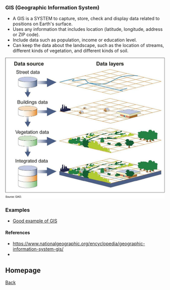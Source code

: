 ### GIS (Geographic Information System)

* A GIS is a SYSTEM to capture, store, check and display data related to positions on Earth's surface.
* Uses any information that includes location (latitude, longitude, address or ZIP code).
* Include data such as population, income or education level.
* Can keep the data about the landscape, such as the location of streams, different kinds of vegetation, and different kinds of soil.
 

<img src="./image/GIS.jpg" >
 
### Examples

* [Good example of GIS](https://learngis.maps.arcgis.com/apps/View/index.html?appid=c38aaa416d984250870bffa33b5f91ee)

#### References

* https://www.nationalgeographic.org/encyclopedia/geographic-information-system-gis/
* 



## Homepage

[Back](../README.md)